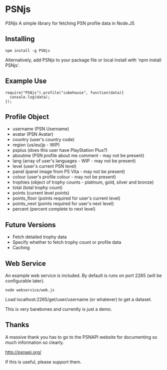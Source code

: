 # PSNjs

*PSNjs* A simple library for fetching PSN profile data in Node.JS

## Installing

    npm install -g PSNjs

Alternatively, add PSNjs to your package file or local install with 'npm install PSNjs'.

## Example Use

    require("PSNjs").profile("cubehouse", function(data){
      console.log(data);
    });

## Profile Object

- username (PSN Username)
- avatar (PSN Avatar)
- country (user's country code)
- region (us/eu/jp - WIP)
- psplus (does this user have PlayStation Plus?)
- aboutme (PSN profile about me comment - may not be present)
- lang (array of user's languages - WIP - may not be present)
- level (user's current PSN level)
- panel (panel image from PS Vita - may not be present)
- colour (user's profile colour - may not be present)
- trophies (object of trophy counts - platinum, gold, silver and bronze)
- total (total trophy count)
- points (current level points)
- points_floor (points required for user's current level)
- points_next (points required for user's next level)
- percent (percent complete to next level)

## Future Versions

- Fetch detailed trophy data
- Specify whether to fetch trophy count or profile data
- Caching

## Web Service

An example web service is included. By default is runs on port 2265 (will be configurable later).

    node webservice/web.js

Load localhost:2265/get/user/username (or whatever) to get a dataset.

This is very barebones and currently is just a demo.

## Thanks

A massive thank you has to go to the PSNAPI website for documenting so much information so clearly.

http://psnapi.org/

If this is useful, please support them.
